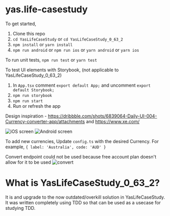 # yas.life-casestudy

To get started,
1. Clone this repo
2. `cd YasLifeCaseStudy` or `cd YasLifeCaseStudy_0_63_2`
3. `npm install` or `yarn install`
4. `npm run android` or `npm run ios` or `yarn android` or `yarn ios`

To run unit tests,
`npm run test` or `yarn test`

To test UI elements with Storybook, (not applicable to YasLifeCaseStudy_0_63_2)
1. In `App.tsx` comment `export default App;` and uncomment `export default Storybook;`
2. `npm run storybook`
3. `npm run start`
4. Run or refresh the app

Design inspiration - https://dribbble.com/shots/6839064-Daily-UI-004-Currency-converter-app/attachments and https://www.xe.com/

![iOS screen](https://i.imgur.com/M0eWDDP.png)
![Android screen](https://imgur.com/3Mq8qVh.png)

To add new currencies,
Update `config.ts` with the desired Currency. For example, `{ label: 'Australia', code: 'AUD' }`

Convert endpoint could not be used because free account plan doesn't allow for it to be used
![convert](https://i.imgur.com/mUXoXmX.png)

# What is YasLifeCaseStudy_0_63_2?
It is and upgrade to the now outdated/overkill solution in YasLifeCaseStudy. It was written completely using TDD so that can be used as a usecase for studying TDD.
